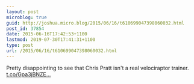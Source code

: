 ```yaml
---
layout: post
microblog: true
guid: http://joshua.micro.blog/2015/06/16/t610699047398060032.html
post_id: 37854
date: 2015-06-16T17:42:53+1100
lastmod: 2019-07-30T17:41:31+1100
type: post
url: /2015/06/16/t610699047398060032.html
---
```

Pretty disappointing to see that Chris Pratt isn't a real velociraptor trainer. [t.co/Gpa3jBNZE...](http://t.co/Gpa3jBNZEg)
